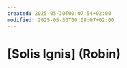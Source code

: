```yaml
---
created: 2025-05-30T00:07:54+02:00
modified: 2025-05-30T00:08:07+02:00
---
```


# [Solis Ignis] (Robin)

